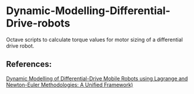 # Dynamic-Modelling-Differential-Drive-robots
Octave scripts to calculate torque values for motor sizing of a differential drive robot.

## References:
[Dynamic Modelling of Differential-Drive Mobile Robots using Lagrange and Newton-Euler Methodologies: A Unified Framework)](https://www.semanticscholar.org/paper/Dynamic-Modelling-of-Differential-Drive-Mobile-and-Dhaouadi-Hatab/e919330857f80116050078a311953da07ec8876b)
 

